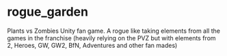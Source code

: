 # rogue_garden
Plants vs Zombies Unity fan game. A rogue like taking elements from all the games in the franchise (heavily relying on the PVZ but with elements from 2, Heroes, GW, GW2, BfN, Adventures and other fan mades)
